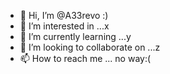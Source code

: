 - 👋 Hi, I’m @A33revo :)
- 👀 I’m interested in ...x
- 🌱 I’m currently learning ...y
- 💞️ I’m looking to collaborate on ...z
- 📫 How to reach me ... no way:(

